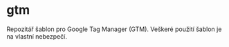 # gtm
Repozitář šablon pro Google Tag Manager (GTM). Veškeré použití šablon je na vlastní nebezpečí. 
